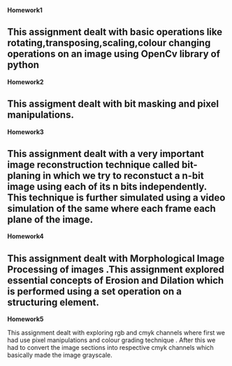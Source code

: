 **Homework1**

This assignment dealt with basic operations like rotating,transposing,scaling,colour changing operations on an image using OpenCv library of python
---
**Homework2**

This assigment dealt with bit masking and pixel manipulations.
---
**Homework3**

This assignment dealt with a very important image reconstruction technique called bit-planing in which we try to reconstuct a n-bit image using each of its n bits independently. This technique is further simulated using a video simulation of the same where each frame each plane of the image.
---
**Homework4**

This assignment dealt with Morphological Image Processing of images .This assignment explored essential concepts of Erosion and Dilation which is performed using a set operation on a structuring element.
---
**Homework5**

This assignment dealt with exploring rgb and cmyk channels where first we had use pixel manipulations and colour grading technique . After this we had to convert the image sections into respective cmyk channels which basically made the image grayscale.
